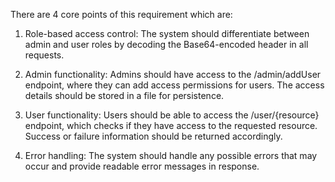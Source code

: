 There are 4 core points of this requirement which are:

1. Role-based access control: The system should differentiate between admin and user roles by decoding the Base64-encoded header in all requests.

2. Admin functionality: Admins should have access to the /admin/addUser endpoint, where they can add access permissions for users. The access details should be stored in a file for persistence.

3. User functionality: Users should be able to access the /user/{resource} endpoint, which checks if they have access to the requested resource. Success or failure information should be returned accordingly.

4. Error handling: The system should handle any possible errors that may occur and provide readable error messages in response.

